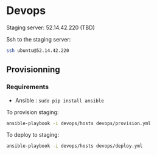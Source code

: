 # Devops

Staging server: 52.14.42.220 (TBD)

Ssh to the staging server:

```bash
ssh ubuntu@52.14.42.220
```

## Provisionning

### Requirements

* Ansible : `sudo pip install ansible`

To provision staging:

```bash
ansible-playbook -i devops/hosts devops/provision.yml
```

To deploy to staging:

```bash
ansible-playbook -i devops/hosts devops/deploy.yml
```
